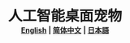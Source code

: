 <div align="center">
    <h1 style="margin: 0;">人工智能桌面宠物</h1>
    <b><a href="README.md">English</a></b>
    <b> | </b>
    <b><a href="README_zh.md">简体中文</a></b>
    <b> | </b>
    <b><a href="README_ja.md">日本語</a></b>
</div>
